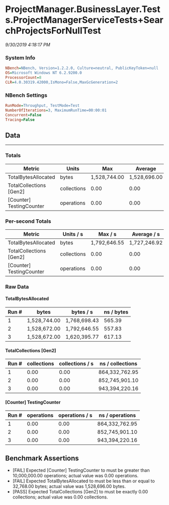 ﻿# ProjectManager.BusinessLayer.Tests.ProjectManagerServiceTests+SearchProjectsForNullTest
_9/30/2019 4:18:17 PM_
### System Info
```ini
NBench=NBench, Version=1.2.2.0, Culture=neutral, PublicKeyToken=null
OS=Microsoft Windows NT 6.2.9200.0
ProcessorCount=8
CLR=4.0.30319.42000,IsMono=False,MaxGcGeneration=2
```

### NBench Settings
```ini
RunMode=Throughput, TestMode=Test
NumberOfIterations=3, MaximumRunTime=00:00:01
Concurrent=False
Tracing=False
```

## Data
-------------------

### Totals
|          Metric |           Units |             Max |         Average |             Min |          StdDev |
|---------------- |---------------- |---------------- |---------------- |---------------- |---------------- |
|TotalBytesAllocated |           bytes |    1,528,744.00 |    1,528,696.00 |    1,528,672.00 |           41.57 |
|TotalCollections [Gen2] |     collections |            0.00 |            0.00 |            0.00 |            0.00 |
|[Counter] TestingCounter |      operations |            0.00 |            0.00 |            0.00 |            0.00 |

### Per-second Totals
|          Metric |       Units / s |         Max / s |     Average / s |         Min / s |      StdDev / s |
|---------------- |---------------- |---------------- |---------------- |---------------- |---------------- |
|TotalBytesAllocated |           bytes |    1,792,646.55 |    1,727,246.92 |    1,620,395.77 |       93,307.31 |
|TotalCollections [Gen2] |     collections |            0.00 |            0.00 |            0.00 |            0.00 |
|[Counter] TestingCounter |      operations |            0.00 |            0.00 |            0.00 |            0.00 |

### Raw Data
#### TotalBytesAllocated
|           Run # |           bytes |       bytes / s |      ns / bytes |
|---------------- |---------------- |---------------- |---------------- |
|               1 |    1,528,744.00 |    1,768,698.43 |          565.39 |
|               2 |    1,528,672.00 |    1,792,646.55 |          557.83 |
|               3 |    1,528,672.00 |    1,620,395.77 |          617.13 |

#### TotalCollections [Gen2]
|           Run # |     collections | collections / s |ns / collections |
|---------------- |---------------- |---------------- |---------------- |
|               1 |            0.00 |            0.00 |  864,332,762.95 |
|               2 |            0.00 |            0.00 |  852,745,901.10 |
|               3 |            0.00 |            0.00 |  943,394,220.16 |

#### [Counter] TestingCounter
|           Run # |      operations |  operations / s | ns / operations |
|---------------- |---------------- |---------------- |---------------- |
|               1 |            0.00 |            0.00 |  864,332,762.95 |
|               2 |            0.00 |            0.00 |  852,745,901.10 |
|               3 |            0.00 |            0.00 |  943,394,220.16 |


## Benchmark Assertions

* [FAIL] Expected [Counter] TestingCounter to must be greater than 10,000,000.00 operations; actual value was 0.00 operations.
* [FAIL] Expected TotalBytesAllocated to must be less than or equal to 32,768.00 bytes; actual value was 1,528,696.00 bytes.
* [PASS] Expected TotalCollections [Gen2] to must be exactly 0.00 collections; actual value was 0.00 collections.

